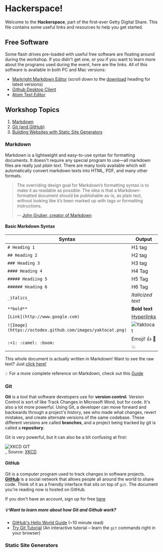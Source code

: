 # Hackerspace!

Welcome to the **Hackerspace**, part of the first-ever Getty Digital Share.
This file contains some useful links and resources to help you get started.

## Free Software

Some flash drives pre-loaded with useful free software are floating around 
during the workshop. If you didn't get one, or you if you want to learn more about
the programs used during the event, here are the links. All of this software is 
available in both PC and Mac versions:

- [Markright Markdown Editor](https://github.com/dvcrn/markright) (scroll down to the [download](https://github.com/dvcrn/markright#download) heading for latest versions)
- [Github Desktop Client](https://desktop.github.com/)
- [Atom Text Editor](https://atom.io/)

## Workshop Topics

1. [Markdown](#markdown)
2. [Git (and GitHub)](#git)
3. [Building Websites with Static Site Generators](#static-site-generators)

### Markdown

Markdown is a lightweight and easy-to-use syntax for formatting documents.
It doesn't require any special program to use—all markdown files are really just _plain text_.
There are many tools available which will automatically convert markdown texts into HTML, PDF, 
and many other formats.

> The overriding design goal for Markdown’s formatting syntax is to make it as readable as
> possible. The idea is that a Markdown-formatted document should be publishable as-is, as plain
> text, without looking like it’s been marked up with tags or formatting instructions.
>
> -- [John Gruber, creator of Markdown](https://daringfireball.net/projects/markdown/)

#### Basic Markdown Syntax

Syntax | Output
--- | ---
`# Heading 1` | H1 tag
`## Heading 2` | H2 tag
`### Heading 3` | H3 tag
`#### Heading 4` | H4 Tag
`##### Headiing 5` | H5 Tag
`###### Heading 6` | H6 Tag
`_italics_` | _Italicized text_
`**bold**` | **Bold text**
`[Link](http://www.google.com)` | [Hyperlinks](http://www.google.com)
`![Image](https://octodex.github.com/images/yaktocat.png)` | ![Yaktocat](https://octodex.github.com/images/yaktocat.png)
`:+1: :camel: :boom:` | Emoji! :+1: :camel: :boom:

This whole document is actually written in Markdown! Want to see the raw text? Just [click here!](https://raw.githubusercontent.com/gettypubs/digital-share-hackerspace/master/README.md)

:bulb: For a more complete reference on Markdown, check out this [Guide](https://guides.github.com/features/mastering-markdown/)


### Git

**Git** is a tool that software developers use for **version control**. Version Control is sort of like Track Changes in Microsoft Word, but for code. It's also a lot more powerful. Using Git, a developer can move forward and backwards through a project's history, see who made what changes, revert mistakes, and create alternate versions of the same codebase. These different versions are called **branches**, and a project being tracked by git is called a **repository**.

Git is very powerful, but it can also be a bit confusing at first:  

![XKCD GIT](http://imgs.xkcd.com/comics/git.png)  
_ Source: [XKCD](https://xkcd.com/1597/)

#### GitHub

Git is a computer program used to track changes in software projects.
[**GitHub**](https://github.com) is a social network that allows people all around the world to share code. Think of it as a friendly interface that sits on top of `git`. The document you're reading now is hosted on GitHub.

If you don't have an account, sign up for free [here](https://github.com/join)

##### :bulb: Want to learn more about how Git and Github work?
- [GitHub's Hello World Guide](https://guides.github.com/activities/hello-world/) (~10 minute read)
- [Try Git Tutorial](https://try.github.io/levels/1/challenges/1) (An interactive tutorial – learn the `git` commands right in your browser)

### Static Site Generators
